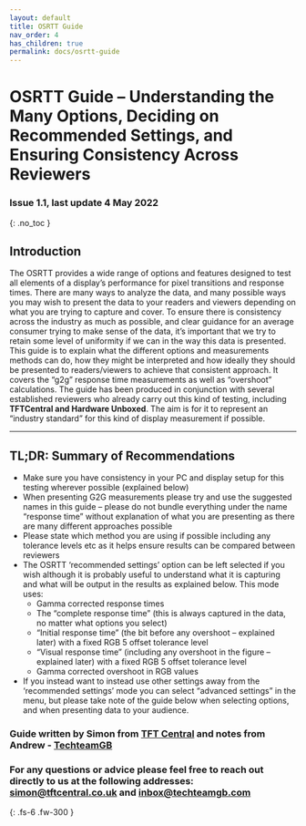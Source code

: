 ```yaml
---
layout: default
title: OSRTT Guide
nav_order: 4
has_children: true
permalink: docs/osrtt-guide
---
```


# OSRTT Guide – Understanding the Many Options, Deciding on Recommended Settings, and Ensuring Consistency Across Reviewers
### Issue 1.1, last update 4 May 2022
{: .no_toc }

## Introduction
The OSRTT provides a wide range of options and features designed to test all elements of a display’s performance for pixel transitions and response times. There are many ways to analyze the data, and many possible ways you may wish to present the data to your readers and viewers depending on what you are trying to capture and cover. To ensure there is consistency across the industry as much as possible, and clear guidance for an average consumer trying to make sense of the data, it’s important that we try to retain some level of uniformity if we can in the way this data is presented. 
This guide is to explain what the different options and measurements methods can do, how they might be interpreted and how ideally they should be presented to readers/viewers to achieve that consistent approach. It covers the “g2g” response time measurements as well as “overshoot” calculations.
The guide has been produced in conjunction with several established reviewers who already carry out this kind of testing, including **TFTCentral and Hardware Unboxed**. The aim is for it to represent an “industry standard” for this kind of display measurement if possible.

---

## TL;DR: Summary of Recommendations
-	Make sure you have consistency in your PC and display setup for this testing wherever possible (explained below)
-	When presenting G2G measurements please try and use the suggested names in this guide – please do not bundle everything under the name “response time” without explanation of what you are presenting as there are many different approaches possible
-	Please state which method you are using if possible including any tolerance levels etc as it helps ensure results can be compared between reviewers
-	The OSRTT ‘recommended settings’ option can be left selected if you wish although it is probably useful to understand what it is capturing and what will be output in the results as explained below. This mode uses:
    -	Gamma corrected response times
    -	The “complete response time” (this is always captured in the data, no matter what options you select)
    -	“Initial response time” (the bit before any overshoot – explained later) with a fixed RGB 5 offset tolerance level
    -	“Visual response time” (including any overshoot in the figure – explained later) with a fixed RGB 5 offset tolerance level
    -	Gamma corrected overshoot in RGB values
-	If you instead want to instead use other settings away from the ‘recommended settings’ mode you can select “advanced settings” in the menu, but please take note of the guide below when selecting options, and when presenting data to your audience.

### Guide written by Simon from [TFT Central](https://tftcentral.co.uk) and notes from Andrew - [TechteamGB](https://youtube.com/techteamgb)

### For any questions or advice please feel free to reach out directly to us at the following addresses: [simon@tftcentral.co.uk](mailto:simon@tftcentral.co.uk) and [inbox@techteamgb.com](mailto:inbox@techteamgb.com)

{: .fs-6 .fw-300 }
